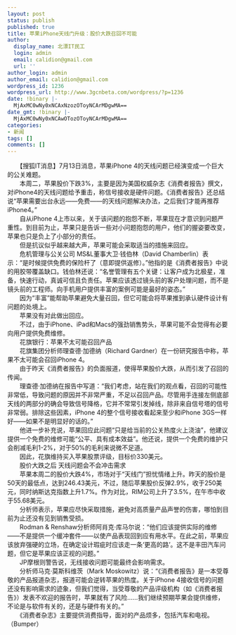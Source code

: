 ```yaml
---
layout: post
status: publish
published: true
title: 苹果iPhone天线门升级：股价大跌召回不可能
author:
  display_name: 北漂IT民工
  login: admin
  email: calidion@gmail.com
  url: ''
author_login: admin
author_email: calidion@gmail.com
wordpress_id: 1236
wordpress_url: http://www.3gcnbeta.com/wordpress/?p=1236
date: !binary |-
  MjAxMC0wNy0xNCAxNzozOToyNCArMDgwMA==
date_gmt: !binary |-
  MjAxMC0wNy0xNCAwOTozOToyNCArMDgwMA==
categories:
- 新闻
tags: []
comments: []
---
```

<p>　　【搜狐IT消息】7月13日消息，苹果iPhone 4的天线问题已经演变成一个巨大的公关难题。<br />
　　本周二，苹果股价下跌3%，主要是因为美国权威杂志《消费者报告》撰文，对iPhone4的天线问题给予重击，称信号接收是硬件问题。《消费者报告》还总结说&ldquo;苹果需要出台永远&mdash;&mdash;免费&mdash;&mdash;的天线问题解决办法，之后我们才能再推荐iPhone4。&rdquo;<br />
　　自从iPhone 4上市以来，关于该问题的抱怨不断，苹果现在才意识到问题严重性。到目前为止，苹果只是告诉一些对小问题抱怨的用户，他们的握姿要改变，苹果也只是负上了小部分的责任。<br />
　　但是抗议似乎越来越大声，苹果可能会采取适当的措施来回应。<br />
　　危机管理与公关公司 MS&L董事大卫&middot;钱伯林（David Chamberlin）表示：&ldquo;是时候提供免费的保险杆了（意即提供返修）。&rdquo;他指的是《消费者报告》中说的用胶带覆盖缺口。钱伯林还说：&ldquo;名誉管理有五个关键：让客户成为北极星，准备，快速行动，真诚可信且负责任。苹果应该透过镜头前的客户处理问题，而不是镜头前的工程师。向手机用户提供丰富的案例可能是最好的姿态。&rdquo;<br />
　　因为&ldquo;丰富&rdquo;能帮助苹果避免大量召回，但它可能会将苹果推到承认硬件设计有问题的处境上。<br />
　　苹果没有对此做出回应。<br />
　　不过，由于iPhone、iPad和Macs的强劲销售势头，苹果可能不会觉得有必要向用户提供免费维修。　　<br />
　　花旗银行：苹果不太可能召回产品<br />
　　花旗集团分析师理查德&middot;加德纳（Richard Gardner）在一份研究报告中称，苹果不太可能会召回iPhone 4。<br />
　　由于昨天《消费者报告》的负面报道，使得苹果股价大跌，从而引发了召回的传闻。<br />
　　理查德&middot;加德纳在报告中写道：&ldquo;我们考虑，站在我们的观点看，召回的可能性非常低，导致问题的原因并不非常严重，不足以召回产品。尽管用手连接左侧底部天线的两部分的确会导致信号降格，它并不常常引发掉线，除非来自信号塔的信号非常弱。排除这些因素，iPhone 4的整个信号接收看起来至少和iPhone 3GS一样好&mdash;&mdash;如果不是明显好的话的。&rdquo;<br />
　　他进一步补充说，苹果回应此问题&ldquo;只是给当前的公关热度火上浇油&rdquo;，他建议提供一个免费的维修可能&ldquo;公平、具有成本效益&rdquo;。他还说，提供一个免费的维护只会削减毛利1-2%，对于50%的毛利来说微不足道。<br />
　　因此，花旗维持买入苹果股票评级，目标价330美元。　<br />
　　股价大跌之后 天线问题会不会冲击需求<br />
　　苹果本周二的股价大跌4%，市场对于&ldquo;天线门&rdquo;担忧情绪上升。昨天的股价是50天的最低点，达到246.43美元，不过，随后苹果股价反弹2.9%，收于250美元，同时纳斯达克指数上升1.7%。作为对比，RIM公司上升了3.5%，在午市中收于55.68美元。<br />
　　分析师表示，苹果应尽快采取措施，避免对高质量产品声誉的伤害，哪怕到目前为止还没有见到销售受损。<br />
　　Rodman & Renshaw分析师阿肖克&middot;库马尔说：&ldquo;他们应该提供实际的维修&mdash;&mdash;不是提供一个缓冲套件&mdash;&mdash;以使产品表现回到应有用水平。在此之前，苹果应该放弃强硬的立场，在确定设计瑕疵时应该走一条&lsquo;更高的路&rsquo;。这不是丰田汽车问题，但它是苹果应该正视的问题。&rdquo;<br />
　　JP摩根则警告说，无线接收问题可能最终会影响需求。<br />
　　分析师马克&middot;莫斯科维茨（Mark Moskowitz）说：&ldquo;《消费者报告》是一本受尊敬的产品报道杂志，报道可能会逆转苹果的热度。关于iPhone 4接收信号的问题还没有影响需求的迹象，但我们觉得，当受尊敬的产品评级机构（如《消费者报告》）发表不欢迎的报告时，苹果就有了风险&hellip;&hellip;我们继续预期苹果会提供维修，不论是与软件有关的，还是与硬件有关的。&rdquo;<br />
　　《消费者杂志》主要提供消费指导，面对的产品烦多，包括汽车和电视。<br />
   （Bumper）</p>
